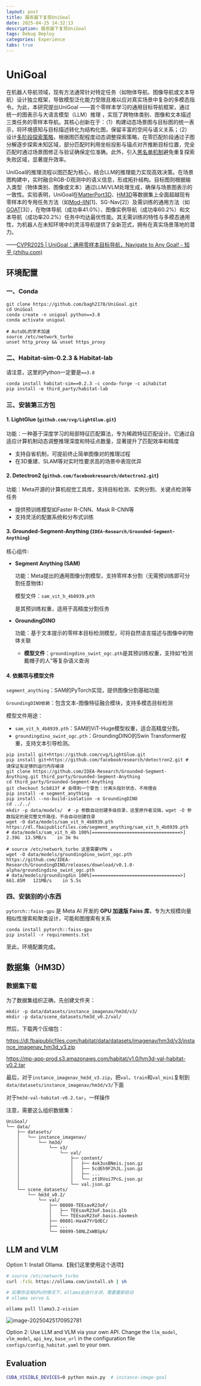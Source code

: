 ```yaml
---
layout: post
title: 服务器下复现UniGoal
date: 2025-04-25 14:32:13
description: 服务器下复现UniGoal
tags: Debug Deploy
categories: Experience
tabs: true
---
```


# UniGoal

在机器人导航领域，现有方法通常针对特定任务（如物体导航、图像导航或文本导航）设计独立框架，导致模型泛化能力受限且难以应对真实场景中复杂的多模态指令。为此，本研究提出UniGoal ——首个零样本学习的通用目标导航框架，通过统一的图表示与大语言模型（LLM）推理 ，实现了跨物体类别、图像和文本描述三类任务的零样本导航。其核心创新在于：（1）构建动态场景图与目标图的统一表示，将环境感知与目标描述转化为结构化图，保留丰富的空间与语义关系；（2）设计[多阶段探索策略](https://zhida.zhihu.com/search?content_id=255217302&content_type=Article&match_order=1&q=多阶段探索策略&zhida_source=entity)，根据图匹配程度动态调整探索策略，在零匹配阶段通过子图分解逐步探索未知区域，部分匹配时利用坐标投影与锚点对齐推断目标位置，完全匹配时通过场景图修正与验证确保定位准确。此外，引入[黑名单机制](https://zhida.zhihu.com/search?content_id=255217302&content_type=Article&match_order=1&q=黑名单机制&zhida_source=entity)避免重复探索失败区域，显著提升效率。

UniGoal的推理流程以图匹配为核心，结合LLM的推理能力实现高效决策。在场景图构建中，实时融合RGB-D观测中的语义信息，形成拓扑结构。目标图则根据输入类型（物体类别、图像或文本）通过LLM/VLM处理生成，确保与场景图表示的一致性。实验表明，UniGoal在[MatterPort3D](https://zhida.zhihu.com/search?content_id=255217302&content_type=Article&match_order=1&q=MatterPort3D&zhida_source=entity)、[HM3D](https://zhida.zhihu.com/search?content_id=255217302&content_type=Article&match_order=1&q=HM3D&zhida_source=entity)等数据集上全面超越现有零样本的专用任务方法（如[Mod-IIN](https://zhida.zhihu.com/search?content_id=255217302&content_type=Article&match_order=1&q=Mod-IIN&zhida_source=entity)[1]、SG-Nav[2]）及需训练的通用方法（如[GOAT](https://zhida.zhihu.com/search?content_id=255217302&content_type=Article&match_order=1&q=GOAT&zhida_source=entity)[3]），在物体导航（成功率41.0%）、图像实例导航（成功率60.2%）和文本导航（成功率20.2%）任务中均达最优性能。其无需训练的特性与多模态通用性，为机器人在未知环境中的灵活导航提供了全新范式，拥有在真实场景落地的潜力。

——[CVPR2025 | UniGoal：通用零样本目标导航，Navigate to Any Goal! - 知乎 (zhihu.com)](https://zhuanlan.zhihu.com/p/30973430092)



## 环境配置

### 一、Conda

```shell
git clone https://github.com/bagh2178/UniGoal.git
cd UniGoal
conda create -n unigoal python==3.8
conda activate unigoal

# AutoDL的学术加速
source /etc/network_turbo
unset http_proxy && unset https_proxy
```
### 二、Habitat-sim-0.2.3  &  Habitat-lab

请注意，这里的Python一定要是`==3.8`

```shell
conda install habitat-sim==0.2.3 -c conda-forge -c aihabitat
pip install -e third_party/habitat-lab
```

### 三、安装第三方包

#### 1. **LightGlue** (`github.com/cvg/LightGlue.git`)

功能：一种基于深度学习的局部特征匹配算法，专为稀疏特征匹配设计。它通过自适应计算机制动态调整推理深度和特征点数量，显著提升了匹配效率和精度

- 支持自省机制，可提前终止简单图像对的推理过程
- 在3D重建、SLAM等对实时性要求高的场景中表现优异

#### 2. **Detectron2** (`github.com/facebookresearch/detectron2.git`)

功能：Meta开源的计算机视觉工具库，支持目标检测、实例分割、关键点检测等任务

- 提供预训练模型如Faster R-CNN、Mask R-CNN等
- 支持灵活的配置系统和分布式训练

#### 3. **Grounded-Segment-Anything** (`IDEA-Research/Grounded-Segment-Anything`)

核心组件:

- **Segment Anything (SAM)**

  功能：Meta提出的通用图像分割模型，支持零样本分割（无需预训练即可分割任意物体）

  模型文件：`sam_vit_h_4b8939.pth`

  是其预训练权重，适用于高精度分割任务

- **GroundingDINO**

  功能：基于文本提示的零样本目标检测模型，可将自然语言描述与图像中的物体关联

  - **模型文件**：`groundingdino_swint_ogc.pth`是其预训练权重，支持如“检测戴帽子的人”等复杂语义查询

#### 4. **依赖项与模型文件**

`segment_anything`：SAM的PyTorch实现，提供图像分割基础功能

`GroundingDINO依赖`：包含文本-图像特征融合模块，支持多模态目标检测

模型文件用途：

- `sam_vit_h_4b8939.pth`：SAM的ViT-Huge模型权重，适合高精度分割。
- `groundingdino_swint_ogc.pth`：GroundingDINO的Swin Transformer权重，支持文本引导检测。

```shell
pip install git+https://github.com/cvg/LightGlue.git
pip install git+https://github.com/facebookresearch/detectron2.git # 请保证有足够的运行内存编译
git clone https://github.com/IDEA-Research/Grounded-Segment-Anything.git third_party/Grounded-Segment-Anything
cd third_party/Grounded-Segment-Anything
git checkout 5cb813f # 会得到一个警告：分离头指针状态，不用理会
pip install -e segment_anything
pip install --no-build-isolation -e GroundingDINO
cd ../../
mkdir -p data/models/  # -p 参数自动创建多级目录，这里原作者没搞，wget -O 参数指定的是完整文件路径，不会自动创建目录
wget -O data/models/sam_vit_h_4b8939.pth https://dl.fbaipublicfiles.com/segment_anything/sam_vit_h_4b8939.pth
# data/models/sam_vit_h_4b 100%[=================================>]   2.39G  13.5MB/s    in 3m 9s

# source /etc/network_turbo 这里需要VPN ↓
wget -O data/models/groundingdino_swint_ogc.pth https://github.com/IDEA-Research/GroundingDINO/releases/download/v0.1.0-alpha/groundingdino_swint_ogc.pth
# data/models/groundingdin 100%[=================================>] 661.85M   121MB/s    in 5.5s
```
### 四、安装别的小东西

`pytorch::faiss-gpu` 是 Meta AI 开发的 **GPU 加速版 Faiss 库**，专为大规模向量相似性搜索和聚类设计，可能和图搜索有关系

```shell
conda install pytorch::faiss-gpu
pip install -r requirements.txt
```
至此，环境配置完成。



## 数据集（HM3D）

### 数据集下载

为了数据集组织正确，先创建文件夹：

```
mkdir -p data/datasets/instance_imagenav/hm3d/v3/
mkdir -p data/scene_datasets/hm3d_v0.2/val/
```

然后，下载两个压缩包：

https://dl.fbaipublicfiles.com/habitat/data/datasets/imagenav/hm3d/v3/instance_imagenav_hm3d_v3.zip

https://mp-app-prod.s3.amazonaws.com/habitat/v1.0/hm3d-val-habitat-v0.2.tar

最后，对于`instance_imagenav_hm3d_v3.zip`，把`val`、`train`和`val_mini`复制到`data/datasets/instance_imagenav/hm3d/v3/`下面

对于`hm3d-val-habitat-v0.2.tar`，一样操作

注意，需要这么组织数据集：

```shell
UniGoal/
└── data/
    ├── datasets/
    │   └── instance_imagenav/
    │       └── hm3d/
    │           └── v3/
    │               └── val/
    │                   ├── content/
    │                   │   ├── 4ok3usBNeis.json.gz
    │                   │   ├── 5cdEh9F2hJL.json.gz
    │                   │   ├── ...
    │                   │   └── zt1RVoi7PcG.json.gz
    │                   └── val.json.gz
    └── scene_datasets/
        └── hm3d_v0.2/
            └── val/
                ├── 00800-TEEsavR23oF/
                │   ├── TEEsavR23oF.basis.glb
                │   └── TEEsavR23oF.basis.navmesh
                ├── 00801-HaxA7YrQdEC/
                ├── ...
                └── 00899-58NLZxWBSpk/
```


## **LLM and VLM**

Option 1: Install Ollama.【我们这里使用这个选项】

```sh
# source /etc/network_turbo
curl -fsSL https://ollama.com/install.sh | sh

# 如果你没有GPU的情况下，ollama会自行关闭，需要重新启动
# ollama serve &

ollama pull llama3.2-vision
```

![image-20250425170952781](S:\Programming\Son4ta.github.io\Son4ta.github.io\assets\img\image-20250425170952781.png)

Option 2: Use LLM and VLM via your own API. Change the `llm_model`, `vlm_model`, `api_key`, `base_url` in the configuration file `configs/config_habitat.yaml` to your own.



## Evaluation

```sh
CUDA_VISIBLE_DEVICES=0 python main.py  # instance-image-goal
```
